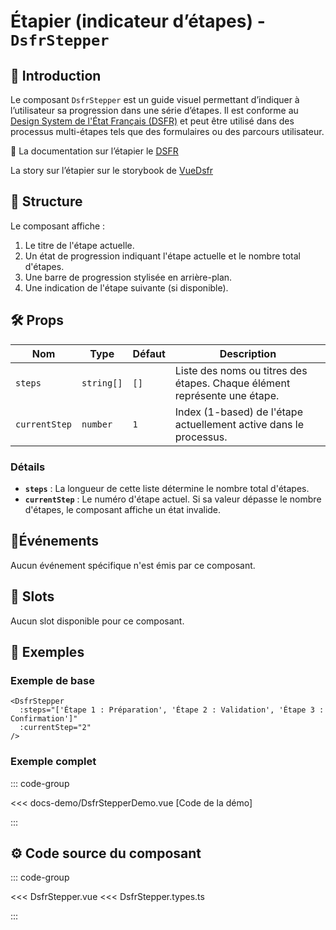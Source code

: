 # Étapier (indicateur d’étapes) - `DsfrStepper`

## 🌟 Introduction

Le composant `DsfrStepper` est un guide visuel permettant d’indiquer à l’utilisateur sa progression dans une série d’étapes. Il est conforme au [Design System de l'État Français (DSFR)](https://www.systeme-de-design.gouv.fr/) et peut être utilisé dans des processus multi-étapes tels que des formulaires ou des parcours utilisateur.

🏅 La documentation sur l’étapier le [DSFR](https://www.systeme-de-design.gouv.fr/composants-et-modeles/composants/indicateur-d-etapes)

<VIcon name="vi-file-type-storybook" /> La story sur l’étapier sur le storybook de [VueDsfr](https://storybook.vue-ds.fr/?path=/docs/composants-dsfrstepper--docs)

## 📐 Structure

Le composant affiche :

1. Le titre de l'étape actuelle.
2. Un état de progression indiquant l'étape actuelle et le nombre total d'étapes.
3. Une barre de progression stylisée en arrière-plan.
4. Une indication de l'étape suivante (si disponible).

## 🛠️ Props

| Nom           | Type         | Défaut    | Description                                                                 |
|---------------|--------------|-----------|-----------------------------------------------------------------------------|
| `steps`       | `string[]`   | `[]`      | Liste des noms ou titres des étapes. Chaque élément représente une étape.   |
| `currentStep` | `number`     | `1`       | Index (1-based) de l'étape actuellement active dans le processus.           |

### Détails

- **`steps`** : La longueur de cette liste détermine le nombre total d'étapes.
- **`currentStep`** : Le numéro d'étape actuel. Si sa valeur dépasse le nombre d'étapes, le composant affiche un état invalide.

## 📡Événements

Aucun événement spécifique n'est émis par ce composant.

## 🧩 Slots

Aucun slot disponible pour ce composant.

## 📝 Exemples

### Exemple de base

```vue
<DsfrStepper
  :steps="['Étape 1 : Préparation', 'Étape 2 : Validation', 'Étape 3 : Confirmation']"
  :currentStep="2"
/>
```

### Exemple complet

::: code-group

<Story data-title="Démo" min-h="200px">
  <DsfrStepperDemo />
</Story>

<<< docs-demo/DsfrStepperDemo.vue [Code de la démo]

:::

## ⚙️ Code source du composant

::: code-group

<<< DsfrStepper.vue
<<< DsfrStepper.types.ts

:::

<script setup lang="ts">
import DsfrStepperDemo from './docs-demo/DsfrStepperDemo.vue'
</script>

